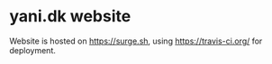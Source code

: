 
yani.dk website
=====

Website is hosted on https://surge.sh, using https://travis-ci.org/
for deployment.


